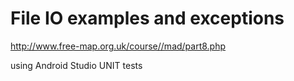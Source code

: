 
# File IO examples and exceptions
http://www.free-map.org.uk/course//mad/part8.php

using Android Studio UNIT tests
